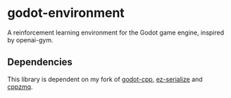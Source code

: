 # godot-environment

A reinforcement learning environment for the Godot game engine, inspired by openai-gym.

## Dependencies

This library is dependent on my fork of [godot-cpp](https://github.com/errata-c/godot-cpp), [ez-serialize](https://github.com/errata-c/ez-serialize) and [cppzmq](https://github.com/zeromq/cppzmq).

